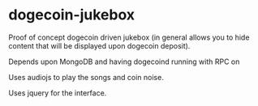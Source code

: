 dogecoin-jukebox
================

Proof of concept dogecoin driven jukebox (in general allows you to hide content that will be displayed upon dogecoin deposit).

Depends upon MongoDB and having dogecoind running with RPC on

Uses audiojs to play the songs and coin noise.

Uses jquery for the interface.

